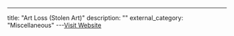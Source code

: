 ---
title: "Art Loss (Stolen Art)"
description: ""
external_category: "Miscellaneous"
---[Visit Website](http://www.artloss.com)

